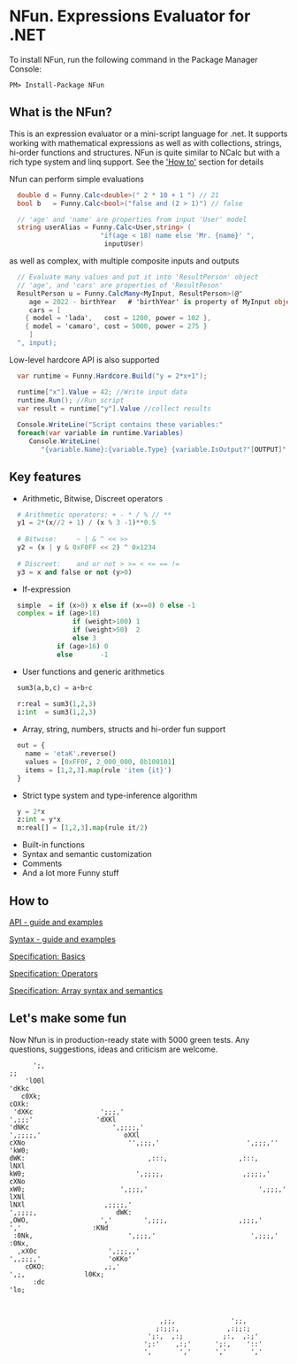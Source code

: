 # NFun. Expressions Evaluator for .NET

To install NFun, run the following command in the Package Manager Console:

```
PM> Install-Package NFun 
```

## What is the NFun?

This is an expression evaluator or a mini-script language for .net. It supports working with mathematical expressions as well as with collections, strings, hi-order functions and structures. NFun is quite similar to NCalc but with a rich type system and linq support.
See the ['How to'](https://github.com/tmteam/NFun#how-to) section for details

Nfun can perform simple evaluations
```cs
  double d = Funny.Calc<double>(" 2 * 10 + 1 ") // 21  
  bool b   = Funny.Calc<bool>("false and (2 > 1)") // false

  // 'age' and 'name' are properties from input 'User' model 
  string userAlias = Funny.Calc<User,string> (
                       "if(age < 18) name else 'Mr. {name}' ", 
                        inputUser)  
```
as well as complex, with multiple composite inputs and outputs
```cs   
  // Evaluate many values and put it into 'ResultPerson' object 
  // 'age', and 'cars' are properties of 'ResultPeson' 
  ResultPerson u = Funny.CalcMany<MyInput, ResultPerson>(@"   
     age = 2022 - birthYear   # 'birthYear' is property of MyInput object 'input'
     cars = [
   	{ model = 'lada',   cost = 1200, power = 102 },
   	{ model = 'camaro', cost = 5000, power = 275 }
     ]
  ", input);
```
Low-level hardcore API is also supported
```cs
  var runtime = Funny.Hardcore.Build("y = 2*x+1");

  runtime["x"].Value = 42; //Write input data
  runtime.Run(); //Run script
  var result = runtime["y"].Value //collect results
  
  Console.WriteLine("Script contains these variables:"
  foreach(var variable in runtime.Variables)
     Console.WriteLine(
        "{variable.Name}:{variable.Type} {variable.IsOutput?"[OUTPUT]":"[INPUT]"}");
```

## Key features

- Arithmetic, Bitwise, Discreet operators
```py	
  # Arithmetic operators: + - * / % // ** 
  y1 = 2*(x//2 + 1) / (x % 3 -1)**0.5
  
  # Bitwise:     ~ | & ^ << >> 
  y2 = (x | y & 0xF0FF << 2) ^ 0x1234
	
  # Discreet:    and or not > >= < <= == !=
  y3 = x and false or not (y>0)
```

- If-expression
```py
  simple  = if (x>0) x else if (x==0) 0 else -1
  complex = if (age>18)
                if (weight>100) 1
                if (weight>50)  2
                else 3
            if (age>16) 0
            else       -1     
```
- User functions and generic arithmetics
```py
  sum3(a,b,c) = a+b+c
  
  r:real = sum3(1,2,3)
  i:int  = sum3(1,2,3)
```
- Array, string, numbers, structs and hi-order fun support
```py
  out = {
    name = 'etaK'.reverse()
    values = [0xFF0F, 2_000_000, 0b100101]
    items = [1,2,3].map(rule 'item {it}')
  }
```
- Strict type system and type-inference algorithm
```py
  y = 2*x
  z:int = y*x
  m:real[] = [1,2,3].map(rule it/2)
```
- Built-in functions
- Syntax and semantic customization
- Comments
- And a lot more Funny stuff

## How to 

[API - guide and examples](https://github.com/tmteam/NFun/blob/master/Examples/ApiUsageExamplesAndExplanation.cs)

[Syntax - guide and examples](https://github.com/tmteam/NFun/blob/master/Examples/SyntaxExamplesAndExplanation.cs)

[Specification: Basics](https://github.com/tmteam/NFun/blob/Specification/Specs/Base%20syntax.md)

[Specification: Operators](https://github.com/tmteam/NFun/blob/Specification/Specs/Base%20operators.md)

[Specification: Array syntax and semantics](https://github.com/tmteam/NFun/blob/Specification/Specs/Array%20syntax%20and%20semantics.md)


## Let's make some fun
Now Nfun is in production-ready state with 5000 green tests. Any questions, suggestions, ideas and criticism are welcome.  

```                                                                                                            
      ';,                                                                                ;;       
    'lO0l                                                                               'dKkc     
   c0Xk;                                                                                  cOXk:   
 'dXKc                 ';;;,'                                        ',;;;'                'dXKl  
'dNKc                     ',;;;;,'                              ',;;;;,'                     oXXl 
cXNo                          '',;;;,'                      ',;;;,''                         'kW0;
dWK:                               ,:::,                  ,:::,                               lNXl
kW0;                            ',;;;;,                    ,;;;;,'                            cXNo
xW0;                        ',;;;,'                            ',;;;,'                        lXNl
lNXl                    ,;;;;,'                                    ',;;;;,                    dWK:
,OWO,                  ','        ',;;;,                  ,;;;,'        ','                  :KNd 
 :0Nk,                        ',;;;,'                        ',;;;,'                        :0Nx, 
  ,xX0c                  ',;;;,,'                                ',,;;;,'                 'oKKo'  
    cOKO:               ,;,'                                          ',;,               l0Kx;    
      :dc                                                                               'lo;      
                                                                                                  
                                                                                                  
                                                                                                  
                                      ,;;,              ';;,                                      
                                     ;:;;:,            ,:;;:;                                     
                                   ';:,  ,:;          ;:,  ,:;'                                   
                                  ';:'    ,:;'      ';:,    '::'                                  
                                  ',       ','      ','      ','                                  

```
